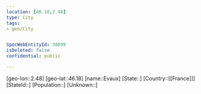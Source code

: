 ```yaml
---
location: [46.18,2.48]
type: City
tags:
- geo/City


SpocWebEntityId: 30099
isDeleted: false
confidential: public

---
```

[geo-lon::2.48]
[geo-lat::46.18]
[name::Evaux]
[State::]
[Country::[[France]]]
[StateId::]
[Population::]
[Unknown::]

